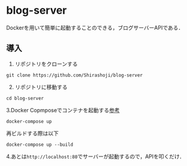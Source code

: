 # blog-server
Dockerを用いて簡単に起動することのできる，ブログサーバーAPIである．

## 導入
1. リポジトリをクローンする
  ```shell
  git clone https://github.com/Shirashoji/blog-server
  ```
2. リポジトリに移動する
  ```shell
  cd blog-server
  ```
3.Docker Copmposeでコンテナを起動する[参考](https://docs.docker.jp/compose/reference/up.html)
  ```shell
  docker-compose up
  ```
  再ビルドする際は以下
  ```shell
  docker-compose up --build
  ```
4.あとは`http://localhost:80`でサーバーが起動するので，APIを叩くだけ．
